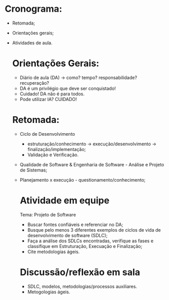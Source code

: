 # Cronograma:
- Retomada;
- Orientações gerais;
- Atividades de aula.

  # Orientações Gerais:
  - Diário de aula (DA) → como? tempo? responsabilidade? recuperação?
  - DA é um privilégio que deve ser conquistado!
  - Cuidado! DA não é para todos.
  - Pode utilizar IA? CUIDADO!
 
  # Retomada:
  - Ciclo de Desenvolvimento
      - estruturação/conhecimento → execução/desenvolvimento → finalização/implementação;
      - Validação e Verificação.
  - Qualidade de Software & Engenharia de Software - Análise e Projeto de Sistemas;
  - Planejamento x execução - questionamento/conhecimento;
 
    # Atividade em equipe
    Tema: Projeto de Software
    - Buscar fontes confiáveis e referenciar no DA;
    - Busque pelo menos 3 diferentes exemplos de ciclos de vida de desenvolvimento de software (SDLC);
    - Faça a análise dos SDLCs encontradas, verifique as fases e classifique em Estruturação, Execuação e Finalização;
    - Cite metodologias ágeis.
   
    # Discussão/reflexão em sala
    - SDLC, modelos, metodologias/processos auxiliares.
    - Metogologias ágeis.
